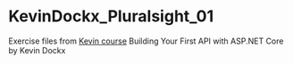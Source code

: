 # KevinDockx_Pluralsight_01
Exercise files from [Kevin course](https://app.pluralsight.com/library/courses/asp-dotnet-core-api-building-first) 
Building Your First API with ASP.NET Core by Kevin Dockx 
